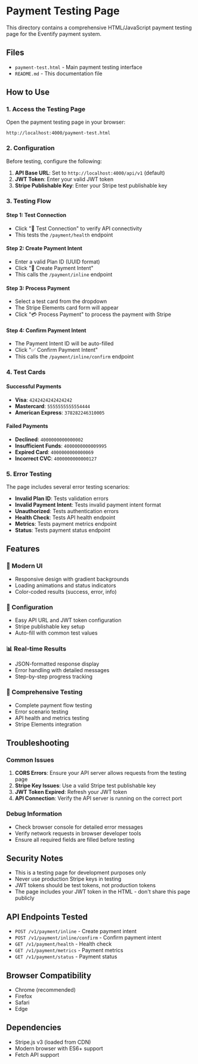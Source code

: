 # Payment Testing Page

This directory contains a comprehensive HTML/JavaScript payment testing page for the Eventify payment system.

## Files

- `payment-test.html` - Main payment testing interface
- `README.md` - This documentation file

## How to Use

### 1. Access the Testing Page

Open the payment testing page in your browser:

```
http://localhost:4000/payment-test.html
```

### 2. Configuration

Before testing, configure the following:

1. **API Base URL**: Set to `http://localhost:4000/api/v1` (default)
2. **JWT Token**: Enter your valid JWT token
3. **Stripe Publishable Key**: Enter your Stripe test publishable key

### 3. Testing Flow

#### Step 1: Test Connection

- Click "🔗 Test Connection" to verify API connectivity
- This tests the `/payment/health` endpoint

#### Step 2: Create Payment Intent

- Enter a valid Plan ID (UUID format)
- Click "🚀 Create Payment Intent"
- This calls the `/payment/inline` endpoint

#### Step 3: Process Payment

- Select a test card from the dropdown
- The Stripe Elements card form will appear
- Click "💳 Process Payment" to process the payment with Stripe

#### Step 4: Confirm Payment Intent

- The Payment Intent ID will be auto-filled
- Click "✅ Confirm Payment Intent"
- This calls the `/payment/inline/confirm` endpoint

### 4. Test Cards

#### Successful Payments

- **Visa**: `4242424242424242`
- **Mastercard**: `5555555555554444`
- **American Express**: `378282246310005`

#### Failed Payments

- **Declined**: `4000000000000002`
- **Insufficient Funds**: `4000000000009995`
- **Expired Card**: `4000000000000069`
- **Incorrect CVC**: `4000000000000127`

### 5. Error Testing

The page includes several error testing scenarios:

- **Invalid Plan ID**: Tests validation errors
- **Invalid Payment Intent**: Tests invalid payment intent format
- **Unauthorized**: Tests authentication errors
- **Health Check**: Tests API health endpoint
- **Metrics**: Tests payment metrics endpoint
- **Status**: Tests payment status endpoint

## Features

### 🎨 Modern UI

- Responsive design with gradient backgrounds
- Loading animations and status indicators
- Color-coded results (success, error, info)

### 🔧 Configuration

- Easy API URL and JWT token configuration
- Stripe publishable key setup
- Auto-fill with common test values

### 📊 Real-time Results

- JSON-formatted response display
- Error handling with detailed messages
- Step-by-step progress tracking

### 🧪 Comprehensive Testing

- Complete payment flow testing
- Error scenario testing
- API health and metrics testing
- Stripe Elements integration

## Troubleshooting

### Common Issues

1. **CORS Errors**: Ensure your API server allows requests from the testing page
2. **Stripe Key Issues**: Use a valid Stripe test publishable key
3. **JWT Token Expired**: Refresh your JWT token
4. **API Connection**: Verify the API server is running on the correct port

### Debug Information

- Check browser console for detailed error messages
- Verify network requests in browser developer tools
- Ensure all required fields are filled before testing

## Security Notes

- This is a testing page for development purposes only
- Never use production Stripe keys in testing
- JWT tokens should be test tokens, not production tokens
- The page includes your JWT token in the HTML - don't share this page publicly

## API Endpoints Tested

- `POST /v1/payment/inline` - Create payment intent
- `POST /v1/payment/inline/confirm` - Confirm payment intent
- `GET /v1/payment/health` - Health check
- `GET /v1/payment/metrics` - Payment metrics
- `GET /v1/payment/status` - Payment status

## Browser Compatibility

- Chrome (recommended)
- Firefox
- Safari
- Edge

## Dependencies

- Stripe.js v3 (loaded from CDN)
- Modern browser with ES6+ support
- Fetch API support
